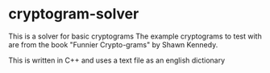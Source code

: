 # cryptogram-solver

This is a solver for basic cryptograms
The example cryptograms to test with are from the book "Funnier Crypto-grams" by Shawn Kennedy.

This is written in C++ and uses a text file as an english dictionary
